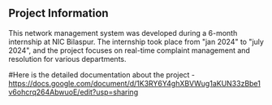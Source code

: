 ## Project Information

This network management system was developed during a 6-month internship at NIC Bilaspur. The internship took place from "jan 2024" to "july 2024", and the project focuses on real-time complaint management and resolution for various departments.

#Here is the detailed documentation about the project - https://docs.google.com/document/d/1K3RY6Y4ghXBVWug1aKUN33zBbe1v6ohcrq264AbwuoE/edit?usp=sharing
